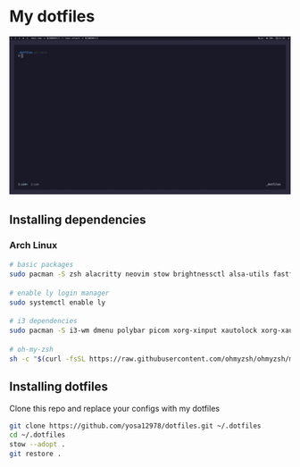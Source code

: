 # My dotfiles

![Desktop](desktop.webp)

## Installing dependencies

### Arch Linux

```bash
# basic packages
sudo pacman -S zsh alacritty neovim stow brightnessctl alsa-utils fastfetch ly tmux fzf bat tealdeer

# enable ly login manager
sudo systemctl enable ly

# i3 dependencies
sudo pacman -S i3-wm dmenu polybar picom xorg-xinput xautolock xorg-xauth nitrogen flameshot slock

# oh-my-zsh
sh -c "$(curl -fsSL https://raw.githubusercontent.com/ohmyzsh/ohmyzsh/master/tools/install.sh)"
```

## Installing dotfiles

Clone this repo and replace your configs with my dotfiles

```bash
git clone https://github.com/yosa12978/dotfiles.git ~/.dotfiles
cd ~/.dotfiles
stow --adopt .
git restore .
```

